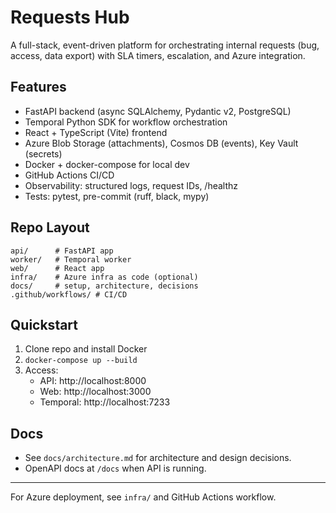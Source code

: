 # Requests Hub

A full-stack, event-driven platform for orchestrating internal requests (bug, access, data export) with SLA timers, escalation, and Azure integration.

## Features
- FastAPI backend (async SQLAlchemy, Pydantic v2, PostgreSQL)
- Temporal Python SDK for workflow orchestration
- React + TypeScript (Vite) frontend
- Azure Blob Storage (attachments), Cosmos DB (events), Key Vault (secrets)
- Docker + docker-compose for local dev
- GitHub Actions CI/CD
- Observability: structured logs, request IDs, /healthz
- Tests: pytest, pre-commit (ruff, black, mypy)

## Repo Layout
```
api/      # FastAPI app
worker/   # Temporal worker
web/      # React app
infra/    # Azure infra as code (optional)
docs/     # setup, architecture, decisions
.github/workflows/ # CI/CD
```

## Quickstart
1. Clone repo and install Docker
2. `docker-compose up --build`
3. Access:
   - API: http://localhost:8000
   - Web: http://localhost:3000
   - Temporal: http://localhost:7233

## Docs
- See `docs/architecture.md` for architecture and design decisions.
- OpenAPI docs at `/docs` when API is running.

---

For Azure deployment, see `infra/` and GitHub Actions workflow.
